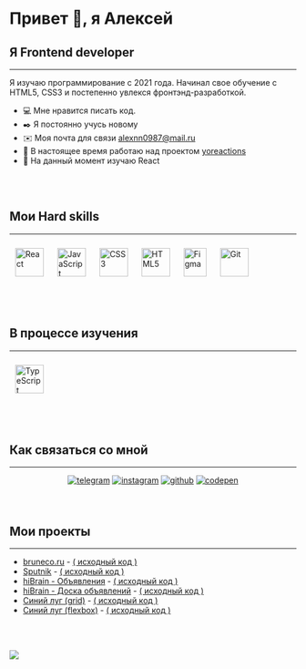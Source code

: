 # Привет 👋, я Алексей 


## Я Frontend developer
------------------

Я изучаю программирование с 2021 года. Начинал свое обучение с HTML5, CSS3 и постепенно увлекся фронтэнд-разработкой.

* 💻  Мне нравится писать код.
* ✒️  Я постоянно учусь новому
* ✉️  Моя почта для связи [alexnn0987@mail.ru](mailto:alexnn0987@mail.ru)
* 🚀  В настоящее время работаю над проектом [yoreactions](https://yoreactions.lad-academy.ru/)
* 🧠  На данный момент изучаю React

<br />
<br />

## Мои Hard skills
------------------

<a href="https://reactjs.org/" target="_blank"><img style="margin: 10px" src="https://profilinator.rishav.dev/skills-assets/react-original-wordmark.svg" alt="React" height="50" /></a> 
<a href="https://www.javascript.com/" target="_blank"><img style="margin: 10px" src="https://profilinator.rishav.dev/skills-assets/javascript-original.svg" alt="JavaScript" height="50" /></a>
<a href="https://www.w3schools.com/css/" target="_blank"><img style="margin: 10px" src="https://profilinator.rishav.dev/skills-assets/css3-original-wordmark.svg" alt="CSS3" height="50" /></a>
<a href="https://en.wikipedia.org/wiki/HTML5" target="_blank"><img style="margin: 10px" src="https://profilinator.rishav.dev/skills-assets/html5-original-wordmark.svg" alt="HTML5" height="50" /></a>
<a href="https://www.figma.com/" target="_blank" rel="noreferrer"><img style="margin: 10px" src="https://raw.githubusercontent.com/danielcranney/readme-generator/main/public/icons/skills/figma-colored.svg" width="40" height="50" alt="Figma" /></a>
<a href="https://github.com/" target="_blank"><img style="margin: 10px" src="https://profilinator.rishav.dev/skills-assets/git-scm-icon.svg" alt="Git" height="50" /></a>



<br />
<br />

## В процессе изучения
------------------

<a href="https://www.typescriptlang.org/" target="_blank"><img style="margin: 10px" src="https://profilinator.rishav.dev/skills-assets/typescript-original.svg" alt="TypeScript" height="50" /></a>
<!-- <a href="https://redux.js.org/" target="_blank"><img style="margin: 10px" src="https://profilinator.rishav.dev/skills-assets/redux-original.svg" alt="Redux" height="50" /></a>
<a href="https://www.tailwindcss.com/" target="_blank"><img style="margin: 10px" src="https://profilinator.rishav.dev/skills-assets/tailwindcss.svg" alt="Tailwind CSS" height="50" /></a> 
<a href="https://nodejs.org/" target="_blank"><img style="margin: 10px" src="https://profilinator.rishav.dev/skills-assets/nodejs-original-wordmark.svg" alt="Node.js" height="50" /></a>
<a href="https://nextjs.org/" target="_blank"><img style="margin: 10px" src="https://profilinator.rishav.dev/skills-assets/nextjs.png" alt="NextJS" height="50" /></a>-->
<!-- <a href="https://sass-lang.com/" target="_blank" rel="noreferrer"><img src="https://raw.githubusercontent.com/danielcranney/readme-generator/main/public/icons/skills/sass-colored.svg" width="36" height="36" alt="Sass" /></a> -->
<!-- <a href="https://webpack.js.org/" target="_blank" rel="noreferrer"><img src="https://raw.githubusercontent.com/danielcranney/readme-generator/main/public/icons/skills/webpack-colored.svg" width="36" height="36" alt="Webpack" /></a> -->
<!-- <a href="https://babeljs.io/" target="_blank" rel="noreferrer"><img src="https://raw.githubusercontent.com/danielcranney/readme-generator/main/public/icons/skills/babel-colored.svg" width="36" height="36" alt="Babel" /></a>
<a href="https://redux.js.org/" target="_blank" rel="noreferrer"><img src="https://raw.githubusercontent.com/danielcranney/readme-generator/main/public/icons/skills/redux-colored.svg" width="36" height="36" alt="Redux" /></a> -->

<br />
<br />

## Как связаться со мной
------------------
<div align="center">  
<a href="https://t.me/Alexnn0987" target="_blank"><img src="https://img.shields.io/badge/telegram-%2337aee2.svg?&style=for-the-badge&logo=telegram&logoColor=white" alt=telegram style="margin-bottom: 5px;" /></a>
<a href="http://www.instagram.com/alexnn0987" target="_blank"><img src="https://img.shields.io/badge/instagram-%23e4405f.svg?&style=for-the-badge&logo=instagram&logoColor=white" alt=instagram style="margin-bottom: 5px;" /></a>
<a href="https://github.com/Alexnn0987" target="_blank">
<img src="https://img.shields.io/badge/github-%23252525.svg?&style=for-the-badge&logo=github&logoColor=white" alt=github style="margin-bottom: 5px;" /></a>
<a href="https://codepen.io/alexnn0987" target="_blank"><img src="https://img.shields.io/badge/codepen-%23333333.svg?&style=for-the-badge&logo=codepen&logoColor=white" alt=codepen style="margin-bottom: 5px;" /></a>
</div>

<br />
<br />

## Мои проекты
------------------

* <a href="https://bruneco.ru/" target="_blank">bruneco.ru</a> - <a href="http://github.com/lad-academy/bruneco" target="_blank">( исходный код )</a>
* <a href="https://alexnn0987.github.io/layout-5__Sputnik-adaptiv/" target="_blank">Sputnik</a> - <a href="https://github.com/Alexnn0987/layout-5__Sputnik-adaptiv" target="_blank">( исходный код )</a>
* <a href="https://alexnn0987.github.io/layout-4__ads-hiBrain/" target="_blank">hiBrain - Объявления</a> - <a href="https://github.com/Alexnn0987/layout-4__ads-hiBrain" target="_blank">( исходный код )</a>
* <a href="https://alexnn0987.github.io/layout-3__new-hiBrain/" target="_blank">hiBrain - Доска объявлений</a> - <a href="https://github.com/Alexnn0987/layout-3__new-hiBrain" target="_blank">( исходный код )</a>
* <a href="https://alexnn0987.github.io/layout-2__grid/" target="_blank">Синий луг (grid)</a> - <a href="https://github.com/Alexnn0987/layout-2__grid" target="_blank">( исходный код )</a>
* <a href="https://alexnn0987.github.io/layout-1__flexbox/" target="_blank">Синий луг (flexbox)</a> - <a href="https://github.com/Alexnn0987/layout-1__flexbox" target="_blank">( исходный код )</a>



<br />
<br />

![](https://komarev.com/ghpvc/?username=Alexnn0987)






  

<!-- ## Connect with me  
<a href="https://instagram.com/http://www.instagram.com/alexnn0987" target="_blank">
<img src=https://img.shields.io/badge/instagram-%23000000.svg?&style=for-the-badge&logo=instagram&logoColor=white alt=instagram style="margin-bottom: 5px;" />
</a>
<a href="https://linkedin.com/in/rishavanand" target="_blank">
<img src=https://img.shields.io/badge/linkedin-%231E77B5.svg?&style=for-the-badge&logo=linkedin&logoColor=white alt=linkedin style="margin-bottom: 5px;" />
</a>  
<br />
<a href="https://t.me/Alexnn0987" target="_blank" rel="noreferrer"><img src="https://upload.wikimedia.org/wikipedia/commons/thumb/8/82/Telegram_logo.svg/240px-Telegram_logo.svg.png" width="32" height="32" /></a>
<a href="https://www.github.com/Alexnn0987" target="_blank" rel="noreferrer"><img src="https://raw.githubusercontent.com/danielcranney/readme-generator/main/public/icons/socials/github.svg" width="32" height="32" /></a>
<a href="https://www.codepen.io/alexnn0987" target="_blank" rel="noreferrer"><img src="https://raw.githubusercontent.com/danielcranney/readme-generator/main/public/icons/socials/codepen.svg" width="32" height="32" /></a>
<a href="http://www.instagram.com/alexnn0987" target="_blank" rel="noreferrer"><img src="https://raw.githubusercontent.com/danielcranney/readme-generator/main/public/icons/socials/instagram.svg" width="32" height="32" /></a> -->

  


